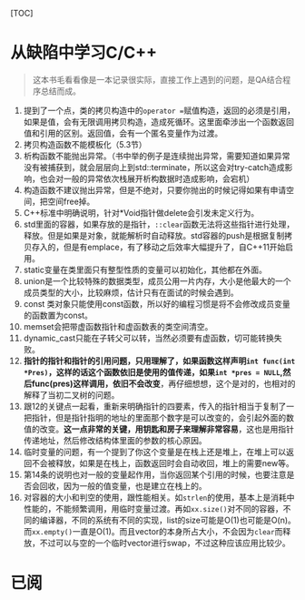 [TOC]
# 从缺陷中学习C/C++
> 这本书毛看看像是一本记录很实际，直接工作上遇到的问题，是QA结合程序总结而成。

1. 提到了一个点，类的拷贝构造中的`operator =`赋值构造，返回的必须是引用，如果是值，会有无限调用拷贝构造，造成死循环。这里面牵涉出一个函数返回值和引用的区别。返回值，会有一个匿名变量作为过渡。
2. 拷贝构造函数不能模板化（5.3节）
3. 析构函数不能抛出异常。（书中举的例子是连续抛出异常，需要知道如果异常没有被捕获到，就会层层向上到std::terminate，所以这会对try-catch造成影响，也会对一般的异常依次栈展开析构数据时造成影响，会宕机）
4. 构造函数不建议抛出异常，但是不绝对，只要你抛出的时候记得如果有申请空间，把空间free掉。
5. C++标准中明确说明，针对*Void指针做delete会引发未定义行为。
6. std里面的容器，如果存放的是指针，`::clear`函数无法将这些指针进行处理，释放。但是如果是对象，就能解析时自动释放。std容器的push是根据复制拷贝存入的，但是有emplace，有了移动之后效率大幅提升了，自C++11开始启用。
7. static变量在类里面只有整型性质的变量可以初始化，其他都在外面。
8. union是一个比较特殊的数据类型，成员公用一片内存，大小是他最大的一个成员类型的大小，比较麻烦，估计只有在面试的时候会遇到。
9. const 类对象只能使用const函数，所以好的编程习惯是将不会修改成员变量的函数置为const。
10. memset会把带虚函数指针和虚函数表的类空间清空。
11. dynamic_cast只能在子转父可以转，当然必须要有虚函数，切可能转换失败。
12. **指针的指针和指针的引用问题，只用理解了，如果函数这样声明`int func(int *Pres)`，这样的话这个函数依旧是使用的值传递，如果`int *pres = NULL`,然后func(pres)这样调用，依旧不会改变**，再仔细想想，这个是对的，也相对的解释了当初二叉树的问题。
13. 跟12的关键点一起看，重新来明确指针的四要素，传入的指针相当于复制了一把指针，但是指针指明的地址的里面那个数字是可以改变的，会引起外面的数值的改变。**这一点非常的关键，用钥匙和房子来理解非常容易**，这也是用指针传递地址，然后修改结构体里面的参数的核心原因。
14. 临时变量的问题，有一个提到了你这个变量是在栈上还是堆上，在堆上可以返回不会被释放，如果是在栈上，函数返回时会自动收回，堆上的需要new等。
15. 第14条的说明也对一般的变量起作用，当你返回某个引用的时候，也要注意是否会回收，因为一般的值变量，也是建立在栈上的。
16. 对容器的大小和判空的使用，跟性能相关。如`strlen`的使用，基本上是消耗中性能的，不能频繁调用，用临时变量过渡。再如`xx.size()`对不同的容器，不同的编译器，不同的系统有不同的实现，list的size可能是O(1)也可能是O(n)。而`xx.empty()`一直是O(1)。而且vector的本身所占大小，不会因为`clear`而释放，不过可以与空的一个临时vector进行swap，不过这种应该应用比较少。
# 已阅
